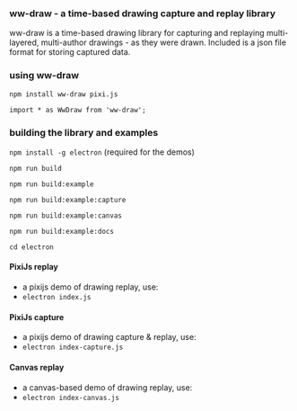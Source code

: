 ### ww-draw - a time-based drawing capture and replay library

ww-draw is a time-based drawing library for capturing and replaying multi-layered, multi-author drawings - as they were drawn. Included is a json file format for storing captured data.

### using ww-draw
`npm install ww-draw pixi.js`

`import * as WwDraw from 'ww-draw';`


### building the library and examples

`npm install -g electron` (required for the demos)

`npm run build`

`npm run build:example`

`npm run build:example:capture`

`npm run build:example:canvas`

`npm run build:example:docs`

`cd electron`


#### PixiJs replay
- a pixijs demo of drawing replay, use:
- `electron index.js`

#### PixiJs capture
- a pixijs demo of drawing capture & replay, use:
- `electron index-capture.js`

#### Canvas replay
- a canvas-based demo of drawing replay, use:
- `electron index-canvas.js`

